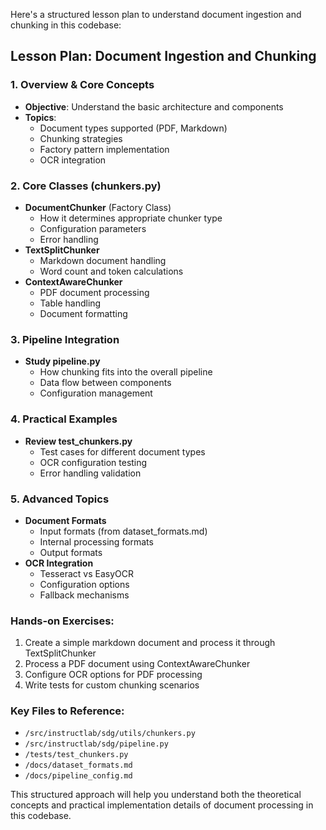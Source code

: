 Here's a structured lesson plan to understand document ingestion and chunking in this codebase:

## Lesson Plan: Document Ingestion and Chunking

### 1. Overview & Core Concepts
- **Objective**: Understand the basic architecture and components
- **Topics**:
  - Document types supported (PDF, Markdown)
  - Chunking strategies
  - Factory pattern implementation
  - OCR integration

### 2. Core Classes (chunkers.py)
- **DocumentChunker** (Factory Class)
  - How it determines appropriate chunker type
  - Configuration parameters
  - Error handling
- **TextSplitChunker**
  - Markdown document handling
  - Word count and token calculations
- **ContextAwareChunker**
  - PDF document processing
  - Table handling
  - Document formatting

### 3. Pipeline Integration
- **Study pipeline.py**
  - How chunking fits into the overall pipeline
  - Data flow between components
  - Configuration management

### 4. Practical Examples
- **Review test_chunkers.py**
  - Test cases for different document types
  - OCR configuration testing
  - Error handling validation

### 5. Advanced Topics
- **Document Formats**
  - Input formats (from dataset_formats.md)
  - Internal processing formats
  - Output formats
- **OCR Integration**
  - Tesseract vs EasyOCR
  - Configuration options
  - Fallback mechanisms

### Hands-on Exercises:
1. Create a simple markdown document and process it through TextSplitChunker
2. Process a PDF document using ContextAwareChunker
3. Configure OCR options for PDF processing
4. Write tests for custom chunking scenarios

### Key Files to Reference:
- `/src/instructlab/sdg/utils/chunkers.py`
- `/src/instructlab/sdg/pipeline.py`
- `/tests/test_chunkers.py`
- `/docs/dataset_formats.md`
- `/docs/pipeline_config.md`

This structured approach will help you understand both the theoretical concepts and practical implementation details of document processing in this codebase.